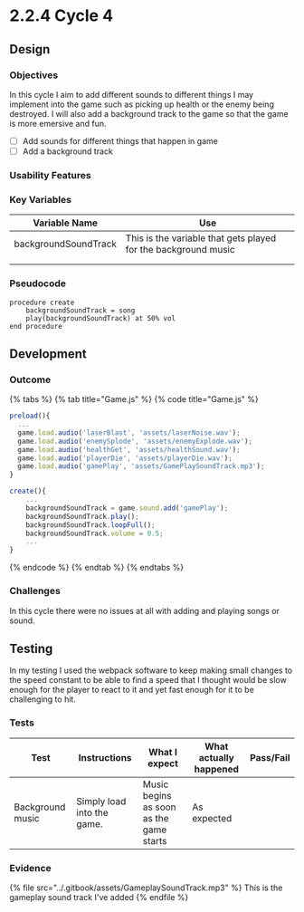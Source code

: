 # 2.2.4 Cycle 4

## Design <a href="#design" id="design"></a>

### Objectives <a href="#objectives" id="objectives"></a>

In this cycle I aim to add different sounds to different things I may implement into the game such as picking up health or the enemy being destroyed. I will also add a background track to the game so that the game is more emersive and fun.&#x20;

* [ ] Add sounds for different things that happen in game
* [ ] Add a background track

### Usability Features <a href="#usability-features" id="usability-features"></a>

### Key Variables <a href="#key-variables" id="key-variables"></a>

| Variable Name        | Use                                                            |
| -------------------- | -------------------------------------------------------------- |
| backgroundSoundTrack | This is the variable that gets played for the background music |
|                      |                                                                |
|                      |                                                                |

### Pseudocode <a href="#pseudocode" id="pseudocode"></a>

```
procedure create
    backgroundSoundTrack = song
    play(backgroundSoundTrack) at 50% vol
end procedure
```

## Development <a href="#development" id="development"></a>

### Outcome <a href="#outcome" id="outcome"></a>

{% tabs %}
{% tab title="Game.js" %}
{% code title="Game.js" %}
```typescript
preload(){
  ...
  game.load.audio('laserBlast', 'assets/laserNoise.wav');
  game.load.audio('enemySplode', 'assets/enemyExplode.wav');
  game.load.audio('healthGet', 'assets/healthSound.wav');
  game.load.audio('playerDie', 'assets/playerDie.wav');
  game.load.audio('gamePlay', 'assets/GamePlaySoundTrack.mp3');
}

create(){
    ...
    backgroundSoundTrack = game.sound.add('gamePlay');
    backgroundSoundTrack.play();
    backgroundSoundTrack.loopFull();
    backgroundSoundTrack.volume = 0.5;
    ...
}
```
{% endcode %}
{% endtab %}
{% endtabs %}



### Challenges <a href="#challenges" id="challenges"></a>

In this cycle there were no issues at all with adding and playing songs or sound.

## Testing <a href="#testing" id="testing"></a>

In my testing I used the webpack software to keep making small changes to the speed constant to be able to find a speed that I thought would be slow enough for the player to react to it and yet fast enough for it to be challenging to hit.

### Tests <a href="#tests" id="tests"></a>

<table><thead><tr><th>Test</th><th>Instructions</th><th>What I expect</th><th>What actually happened</th><th data-type="select">Pass/Fail</th></tr></thead><tbody><tr><td>Background music</td><td>Simply load into the game.</td><td>Music begins as soon as the game starts</td><td>As expected</td><td></td></tr></tbody></table>

### Evidence <a href="#evidence" id="evidence"></a>

{% file src="../.gitbook/assets/GameplaySoundTrack.mp3" %}
This is the gameplay sound track I've added
{% endfile %}
